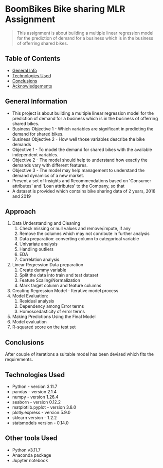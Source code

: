 # BoomBikes Bike sharing MLR Assignment
> This assignment is about building a multiple linear regression model for the prediction of demand for a business which is in the business of offerring shared bikes.


## Table of Contents
* [General Info](#general-information)
* [Technologies Used](#technologies-used)
* [Conclusions](#conclusions)
* [Acknowledgements](#acknowledgements)


## General Information
- This project is about building a multiple linear regression model for the prediction of demand for a business which is in the business of offerring shared bikes.
- Business Objective 1 - Which variables are significant in predicting the demand for shared bikes.
- Business Objective 2 - How well those variables describe the bike demands
- Objective 1 - To model the demand for shared bikes with the available independent variables.
- Objective 2 - The model should help to understand how exactly the demands vary with different features.
- Objective 3 - The model may help management to understand the demand dynamics of a new market.
- Present a set of Insights and Recommendations based on 'Consumer attributes' and 'Loan attributes' to the Company, so that 
- A dataset is provided which contains bike sharing data of 2 years, 2018 and 2019

## Approach
1. Data Understanding and Cleaning
    1. Check missing or null values and remove/impute, if any
    2. Remove the columns which may not conribute in further analysis
    3. Data preparation: converting column to categorical variable
    4. Univariate analysis
    5. Handling outliers
    6. EDA
    7. Correlation analysis
2. Linear Regression Data preparation
    1. Create dummy variable
    2. Split the data into train and test dataset
    3. Feature Scaling/Normalization
    4. Mark target column and feature columns
3. Creating Regression Model - Iterative model process
4. Model Evaluation:
    1. Residual analysis
    2. Dependency among Error terms
    3. Homoscedasticity of error terms
5. Making Predictions Using the Final Model
6. Model evaluation
7. R-squared score on the test set


## Conclusions
After couple of iterations a suitable model has been devised which fits the requirements.

## Technologies Used
- Python - version 3.11.7
- pandas - version 2.1.4
- numpy  - version 1.26.4
- seaborn - version 0.12.2
- matplotlib.pyplot - version 3.8.0
- plotly.express - version 5.9.0
- sklearn version - 1.2.2
- statsmodels version - 0.14.0

## Other tools Used
- Python v3.11.7
- Anaconda package
- Jupyter notebook